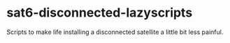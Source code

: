 # sat6-disconnected-lazyscripts
Scripts to make life installing a disconnected satellite a little bit less painful.
